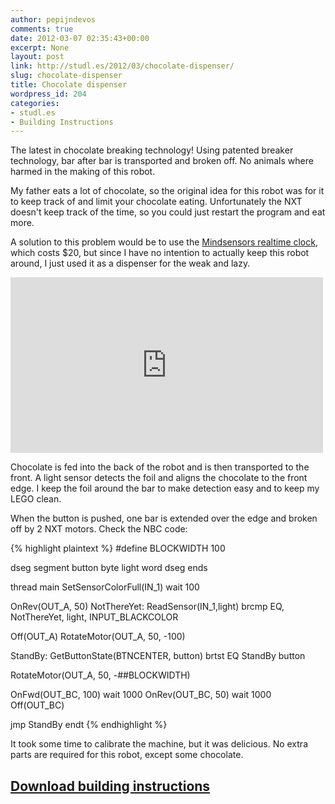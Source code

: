 ```yaml
---
author: pepijndevos
comments: true
date: 2012-03-07 02:35:43+00:00
excerpt: None
layout: post
link: http://studl.es/2012/03/chocolate-dispenser/
slug: chocolate-dispenser
title: Chocolate dispenser
wordpress_id: 204
categories:
- studl.es
- Building Instructions
---
```


The latest in chocolate breaking technology! Using patented breaker technology, bar after bar is transported and broken off. No animals where harmed in the making of this robot.

My father eats a lot of chocolate, so the original idea for this robot was for it to keep track of and limit your chocolate eating. Unfortunately the NXT doesn't keep track of the time, so you could just restart the program and eat more.

A solution to this problem would be to use the <a href="http://www.mindsensors.com/index.php?module=pagemaster&amp;PAGE_user_op=view_page&amp;PAGE_id=77">Mindsensors realtime clock</a>, which costs $20, but since I have no intention to actually keep this robot around, I just used it as a dispenser for the weak and lazy.

<iframe width="500" height="281" src="http://www.youtube.com/embed/qjL_tdJgI8c" frameborder="0" allowfullscreen> </iframe>

Chocolate is fed into the back of the robot and is then transported to the front. A light sensor detects the foil and aligns the chocolate to the front edge. I keep the foil around the bar to make detection easy and to keep my LEGO clean.

When the button is pushed, one bar is extended over the edge and broken off by 2 NXT motors. Check the NBC code:

{% highlight plaintext %}
#define BLOCKWIDTH 100

dseg segment
  button byte
  light word
dseg ends

thread main
  SetSensorColorFull(IN_1)
  wait 100

  OnRev(OUT_A, 50)
NotThereYet:
  ReadSensor(IN_1,light)
  brcmp EQ, NotThereYet, light, INPUT_BLACKCOLOR

  Off(OUT_A)
  RotateMotor(OUT_A, 50, -100)

StandBy:
  GetButtonState(BTNCENTER, button)
  brtst EQ StandBy button

  RotateMotor(OUT_A, 50, -##BLOCKWIDTH)

  OnFwd(OUT_BC, 100)
  wait 1000
  OnRev(OUT_BC, 50)
  wait 1000
  Off(OUT_BC)

  jmp StandBy
endt
{% endhighlight %}

It took some time to calibrate the machine, but it was delicious. No extra parts are required for this robot, except some chocolate.
<h2><a href="https://www.dropbox.com/s/mdsoft2kvkzqvj6/chocosafe.pdf?dl=0">Download building instructions</a></h2>